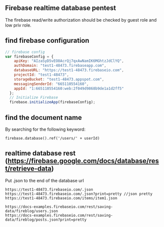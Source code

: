 ## Firebase realtime database pentest
The firebase read/write authorization should be checked by guest role and low priv role.

## find firebase configuration
```js
// firebase config
var firebaseConfig = {
    apiKey: "AIzaSyD5vEO8AcrQj7qxAwNamIK6MGhtzJdClYQ",
    authDomain: "test1-48473.firebaseapp.com",
    databaseURL: "https://test1-48473.firebaseio.com",
    projectId: "test1-48473",
    storageBucket: "test1-48473.appspot.com",
    messagingSenderId: "665110554160",
    appId: "1:665110554160:web:2f049d9868b9de1a1d2ff5"
  };
  // Initialize Firebase
  firebase.initializeApp(firebaseConfig);
```

## find the document name
By searching for the following keyword:
    
    firebase.database().ref('/users/' + userId)

## realtime database rest (https://firebase.google.com/docs/database/rest/retrieve-data)
Put .json to the end of the database url

    https://test1-48473.firebaseio.com/.json
    https://test1-48473.firebaseio.com/.json?print=pretty //json pretty
    https://test1-48473.firebaseio.com/items/item1.json

    https://docs-examples.firebaseio.com/rest/saving-data/fireblog/users.json
    https://docs-examples.firebaseio.com/rest/saving-data/fireblog/posts.json?print=pretty
